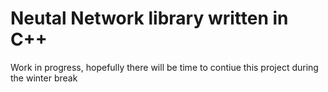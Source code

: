 # Neutal Network library written in C++

Work in progress, hopefully there will be time to contiue this project during the winter break
